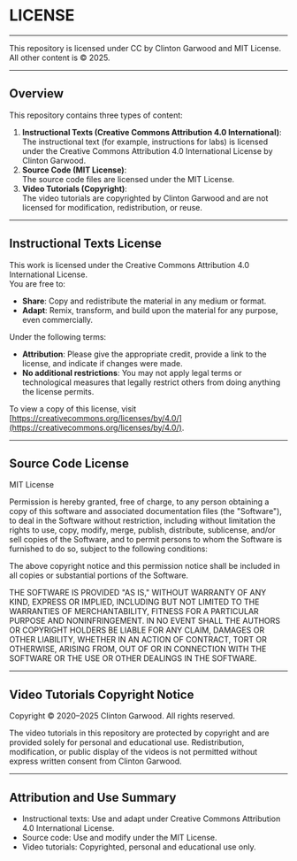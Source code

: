 

# LICENSE

---

This repository is licensed under CC by Clinton Garwood and MIT License. All other content is © 2025. 

--- 

## Overview
This repository contains three types of content:
1. **Instructional Texts (Creative Commons Attribution 4.0 International)**:  
   The instructional text (for example, instructions for labs) is licensed under the Creative Commons Attribution 4.0 International License by Clinton Garwood.
2. **Source Code (MIT License)**:  
   The source code files are licensed under the MIT License.
3. **Video Tutorials (Copyright)**:  
   The video tutorials are copyrighted by Clinton Garwood and are not licensed for modification, redistribution, or reuse.

---

## Instructional Texts License

This work is licensed under the Creative Commons Attribution 4.0 International License.  
You are free to:
- **Share**: Copy and redistribute the material in any medium or format.
- **Adapt**: Remix, transform, and build upon the material for any purpose, even commercially.  

Under the following terms:
- **Attribution**: Please give the appropriate credit, provide a link to the license, and indicate if changes were made.  
- **No additional restrictions**: You may not apply legal terms or technological measures that legally restrict others from doing anything the license permits.

To view a copy of this license, visit [https://creativecommons.org/licenses/by/4.0/](https://creativecommons.org/licenses/by/4.0/).

---

## Source Code License

MIT License  

Permission is hereby granted, free of charge, to any person obtaining a copy
of this software and associated documentation files (the "Software"), to deal
in the Software without restriction, including without limitation the rights
to use, copy, modify, merge, publish, distribute, sublicense, and/or sell
copies of the Software, and to permit persons to whom the Software is
furnished to do so, subject to the following conditions:

The above copyright notice and this permission notice shall be included in all
copies or substantial portions of the Software.

THE SOFTWARE IS PROVIDED "AS IS," WITHOUT WARRANTY OF ANY KIND, EXPRESS OR
IMPLIED, INCLUDING BUT NOT LIMITED TO THE WARRANTIES OF MERCHANTABILITY,
FITNESS FOR A PARTICULAR PURPOSE AND NONINFRINGEMENT. IN NO EVENT SHALL THE
AUTHORS OR COPYRIGHT HOLDERS BE LIABLE FOR ANY CLAIM, DAMAGES OR OTHER
LIABILITY, WHETHER IN AN ACTION OF CONTRACT, TORT OR OTHERWISE, ARISING FROM,
OUT OF OR IN CONNECTION WITH THE SOFTWARE OR THE USE OR OTHER DEALINGS IN THE
SOFTWARE.

---

## Video Tutorials Copyright Notice

Copyright © 2020–2025 Clinton Garwood. All rights reserved.  

The video tutorials in this repository are protected by copyright and are provided solely for personal and educational use. Redistribution, modification, or public display of the videos is not permitted without express written consent from Clinton Garwood.

---

## Attribution and Use Summary
- Instructional texts: Use and adapt under Creative Commons Attribution 4.0 International License.
- Source code: Use and modify under the MIT License.
- Video tutorials: Copyrighted, personal and educational use only.
